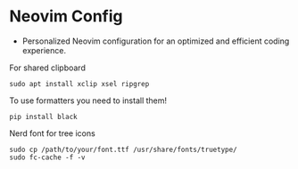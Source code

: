 # Neovim Config

- Personalized Neovim configuration for an optimized and efficient coding experience.

For shared clipboard
```
sudo apt install xclip xsel ripgrep
```
To use formatters you need to install them!
```
pip install black
```
Nerd font for tree icons
```
sudo cp /path/to/your/font.ttf /usr/share/fonts/truetype/
sudo fc-cache -f -v
```
